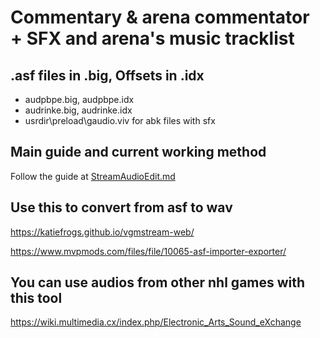 # Commentary & arena commentator + SFX and arena's music tracklist

## .asf files in .big, Offsets in .idx

- audpbpe.big, audpbpe.idx
- audrinke.big, audrinke.idx
- usrdir\preload\gaudio.viv for abk files with sfx

## Main guide and current working method

Follow the guide at [StreamAudioEdit.md](https://github.com/Bunkai9448/NHL-07_public/blob/main/Audio-asf/StreamAudioEdit.md)

## Use this to convert from asf to wav

https://katiefrogs.github.io/vgmstream-web/

https://www.mvpmods.com/files/file/10065-asf-importer-exporter/

## You can use audios from other nhl games with this tool

https://wiki.multimedia.cx/index.php/Electronic_Arts_Sound_eXchange
